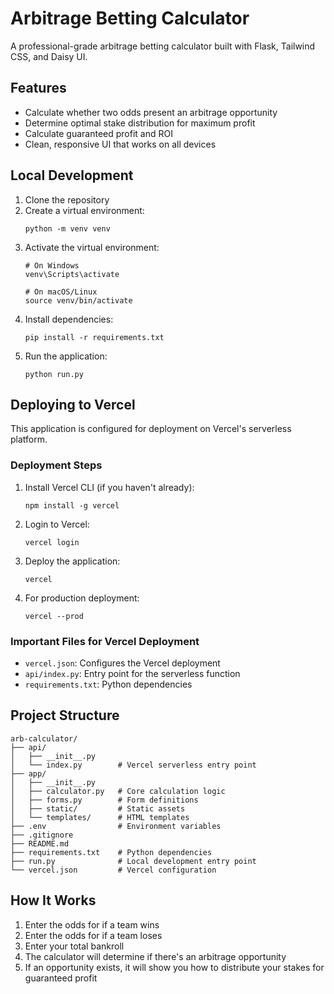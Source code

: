 # Arbitrage Betting Calculator

A professional-grade arbitrage betting calculator built with Flask, Tailwind CSS, and Daisy UI.

## Features

- Calculate whether two odds present an arbitrage opportunity
- Determine optimal stake distribution for maximum profit
- Calculate guaranteed profit and ROI
- Clean, responsive UI that works on all devices

## Local Development

1. Clone the repository
2. Create a virtual environment:
   ```
   python -m venv venv
   ```
3. Activate the virtual environment:
   ```
   # On Windows
   venv\Scripts\activate
   
   # On macOS/Linux
   source venv/bin/activate
   ```
4. Install dependencies:
   ```
   pip install -r requirements.txt
   ```
5. Run the application:
   ```
   python run.py
   ```
   
## Deploying to Vercel

This application is configured for deployment on Vercel's serverless platform.

### Deployment Steps

1. Install Vercel CLI (if you haven't already):
   ```
   npm install -g vercel
   ```

2. Login to Vercel:
   ```
   vercel login
   ```

3. Deploy the application:
   ```
   vercel
   ```

4. For production deployment:
   ```
   vercel --prod
   ```

### Important Files for Vercel Deployment

- `vercel.json`: Configures the Vercel deployment
- `api/index.py`: Entry point for the serverless function
- `requirements.txt`: Python dependencies

## Project Structure

```
arb-calculator/
├── api/
│   ├── __init__.py
│   └── index.py        # Vercel serverless entry point
├── app/
│   ├── __init__.py
│   ├── calculator.py   # Core calculation logic
│   ├── forms.py        # Form definitions
│   ├── static/         # Static assets
│   └── templates/      # HTML templates
├── .env                # Environment variables
├── .gitignore
├── README.md
├── requirements.txt    # Python dependencies
├── run.py              # Local development entry point
└── vercel.json         # Vercel configuration
```

## How It Works

1. Enter the odds for if a team wins
2. Enter the odds for if a team loses
3. Enter your total bankroll
4. The calculator will determine if there's an arbitrage opportunity
5. If an opportunity exists, it will show you how to distribute your stakes for guaranteed profit
